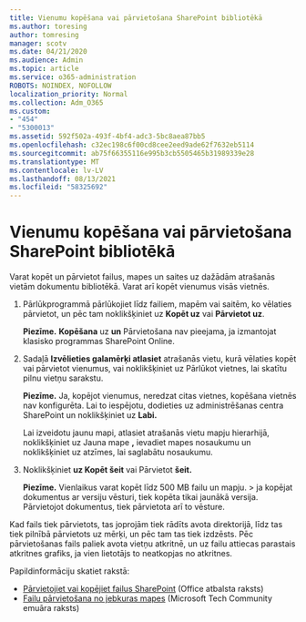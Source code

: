 ```yaml
---
title: Vienumu kopēšana vai pārvietošana SharePoint bibliotēkā
ms.author: toresing
author: tomresing
manager: scotv
ms.date: 04/21/2020
ms.audience: Admin
ms.topic: article
ms.service: o365-administration
ROBOTS: NOINDEX, NOFOLLOW
localization_priority: Normal
ms.collection: Adm_O365
ms.custom:
- "454"
- "5300013"
ms.assetid: 592f502a-493f-4bf4-adc3-5bc8aea87bb5
ms.openlocfilehash: c32ec198c6f00cd8cee2eed9ade62f7632eb5114
ms.sourcegitcommit: ab75f66355116e995b3cb5505465b31989339e28
ms.translationtype: MT
ms.contentlocale: lv-LV
ms.lasthandoff: 08/13/2021
ms.locfileid: "58325692"
---
```

# <a name="copy-or-move-items-in-a-sharepoint-document-library"></a>Vienumu kopēšana vai pārvietošana SharePoint bibliotēkā

Varat kopēt un pārvietot failus, mapes un saites uz dažādām atrašanās vietām dokumentu bibliotēkā. Varat arī kopēt vienumus visās vietnēs. 
  
1. Pārlūkprogrammā pārlūkojiet līdz failiem, mapēm vai saitēm, ko vēlaties pārvietot, un pēc tam noklikšķiniet uz **Kopēt uz** vai **Pārvietot uz**.

    **Piezīme.** **Kopēšana** uz **un** Pārvietošana nav pieejama, ja izmantojat klasisko programmas SharePoint Online.
  
2. Sadaļā **Izvēlieties galamērķi atlasiet** atrašanās vietu, kurā vēlaties kopēt  vai pārvietot vienumus, vai noklikšķiniet uz Pārlūkot vietnes, lai skatītu pilnu vietņu sarakstu.

    **Piezīme.** Ja, kopējot vienumus, neredzat citas vietnes, kopēšana vietnēs nav konfigurēta. Lai to iespējotu, dodieties uz administrēšanas centra SharePoint un noklikšķiniet uz **Labi.**
  
    Lai izveidotu jaunu mapi, atlasiet atrašanās vietu mapju hierarhijā, noklikšķiniet uz Jauna mape **,** ievadiet mapes nosaukumu un noklikšķiniet uz atzīmes, lai saglabātu nosaukumu.

3. Noklikšķiniet **uz Kopēt šeit** vai Pārvietot **šeit.**

    **Piezīme.** Vienlaikus varat kopēt līdz 500 MB failu un mapju. > ja kopējat dokumentus ar versiju vēsturi, tiek kopēta tikai jaunākā versija. Pārvietojot dokumentus, tiek pārvietota arī to vēsture.
  
 Kad fails tiek pārvietots, tas joprojām tiek rādīts avota direktorijā, līdz tas tiek pilnībā pārvietots uz mērķi, un pēc tam tas tiek izdzēsts. Pēc pārvietošanas fails paliek avota vietņu atkritnē, un uz failu attiecas parastais atkritnes grafiks, ja vien lietotājs to neatkopjas no atkritnes.

Papildinformāciju skatiet rakstā:

 - [Pārvietojiet vai kopējiet failus SharePoint](https://support.office.com/article/move-or-copy-files-in-sharepoint-00e2f483-4df3-46be-a861-1f5f0c1a87bc) (Office atbalsta raksts)
 - [Failu pārvietošana no jebkuras mapes](https://techcommunity.microsoft.com/t5/Microsoft-SharePoint-Blog/Now-move-files-anywhere-in-Office-365-SharePoint-and-OneDrive/ba-p/146973) (Microsoft Tech Community emuāra raksts)  